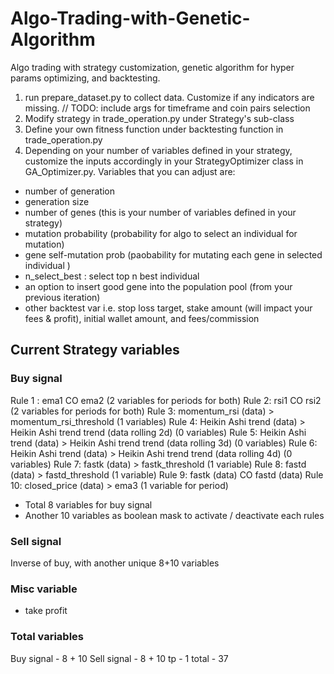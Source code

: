 # Algo-Trading-with-Genetic-Algorithm
Algo trading with strategy customization, genetic algorithm for hyper params optimizing, and backtesting.


1. run prepare_dataset.py to collect data. Customize if any indicators are missing.
// TODO: include args for timeframe and coin pairs selection
2. Modify strategy in trade_operation.py under Strategy's sub-class
3. Define your own fitness function under backtesting function in trade_operation.py
4. Depending on your number of variables defined in your strategy, customize the inputs accordingly in your StrategyOptimizer class in GA_Optimizer.py. Variables that you can adjust are:
- number of generation
- generation size
- number of genes (this is your number of variables defined in your strategy)
- mutation probability (probability for algo to select an individual for mutation)
- gene self-mutation prob (paobability for mutating each gene in selected individual )
- n_select_best : select top n best individual
- an option to insert good gene into the population pool (from your previous iteration)
- other backtest var i.e. stop loss target, stake amount (will impact your fees & profit), initial wallet amount, and fees/commission


## Current Strategy variables
### Buy signal
Rule 1 : ema1 CO ema2 (2 variables for periods for both)
Rule 2: rsi1 CO rsi2 (2 variables for periods for both)
Rule 3: momentum_rsi (data) > momentum_rsi_threshold (1 variables)
Rule 4: Heikin Ashi trend (data) > Heikin Ashi trend trend (data rolling 2d) (0 variables)
Rule 5: Heikin Ashi trend (data) > Heikin Ashi trend trend (data rolling 3d) (0 variables)
Rule 6: Heikin Ashi trend (data) > Heikin Ashi trend trend (data rolling 4d) (0 variables)
Rule 7: fastk (data) > fastk_threshold (1 variable)
Rule 8: fastd (data) > fastd_threshold (1 variable)
Rule 9: fastk (data) CO fastd (data)
Rule 10: closed_price (data) > ema3 (1 variable for period)

- Total 8 variables for buy signal
- Another 10 variables as boolean mask to activate / deactivate each rules

### Sell signal
Inverse of buy, with another unique 8+10 variables


### Misc variable
- take profit

### Total variables
Buy signal - 8 + 10
Sell signal - 8 + 10
tp - 1
total - 37